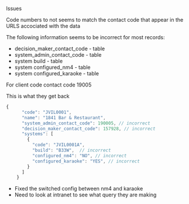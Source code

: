 Issues

Code numbers to not seems to match the contact code that appear in the URLS accociated
with the data

The following information seems to be incorrect for most records:

-   decision_maker_contact_code - table 
-   system_admin_contact_code - table
-   system build - table
-   system configured_nm4 - table
-   system configured_karaoke - table

For client code contact code 19005

This is what they get back
```typescript
{
      "code": "JVIL0001",
      "name": "1841 Bar & Restaurant",
      "system_admin_contact_code": 190005, // incorrect
      "decision_maker_contact_code": 157928, // incorrect
      "systems": [
        {
          "code": "JVIL0001A",
          "build": "B33W",  // incorrect
          "configured_nm4": "NO", // incorrect 
          "configured_karaoke": "YES", // incorrect
        }
      ]
    }
```

- Fixed the switched config between nm4 and karaoke
- Need to look at intranet to see what query they are making 
